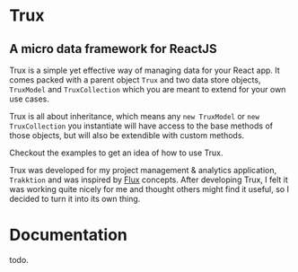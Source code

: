 # Trux
## A micro data framework for ReactJS

Trux is a simple yet effective way of managing data for your React app. It comes packed with a parent object `Trux` and two data store objects, `TruxModel` and `TruxCollection` which you are meant to extend for your own use cases.

Trux is all about inheritance, which means any `new TruxModel` or `new TruxCollection` you instantiate will have access to the base methods of those objects, but will also be extendible with custom methods.

Checkout the examples to get an idea of how to use Trux.

Trux was developed for my project management & analytics application, `Trakktion` and was inspired by [Flux](https://facebook.github.io/flux/) concepts. After developing Trux, I felt it was working quite nicely for me and thought others might find it useful, so I decided to turn it into its own thing.

# Documentation

todo.
